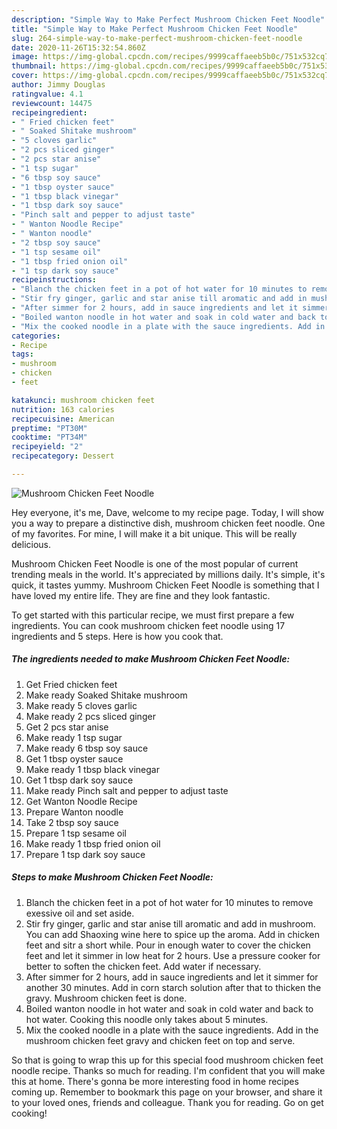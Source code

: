```yaml
---
description: "Simple Way to Make Perfect Mushroom Chicken Feet Noodle"
title: "Simple Way to Make Perfect Mushroom Chicken Feet Noodle"
slug: 264-simple-way-to-make-perfect-mushroom-chicken-feet-noodle
date: 2020-11-26T15:32:54.860Z
image: https://img-global.cpcdn.com/recipes/9999caffaeeb5b0c/751x532cq70/mushroom-chicken-feet-noodle-recipe-main-photo.jpg
thumbnail: https://img-global.cpcdn.com/recipes/9999caffaeeb5b0c/751x532cq70/mushroom-chicken-feet-noodle-recipe-main-photo.jpg
cover: https://img-global.cpcdn.com/recipes/9999caffaeeb5b0c/751x532cq70/mushroom-chicken-feet-noodle-recipe-main-photo.jpg
author: Jimmy Douglas
ratingvalue: 4.1
reviewcount: 14475
recipeingredient:
- " Fried chicken feet"
- " Soaked Shitake mushroom"
- "5 cloves garlic"
- "2 pcs sliced ginger"
- "2 pcs star anise"
- "1 tsp sugar"
- "6 tbsp soy sauce"
- "1 tbsp oyster sauce"
- "1 tbsp black vinegar"
- "1 tbsp dark soy sauce"
- "Pinch salt and pepper to adjust taste"
- " Wanton Noodle Recipe"
- " Wanton noodle"
- "2 tbsp soy sauce"
- "1 tsp sesame oil"
- "1 tbsp fried onion oil"
- "1 tsp dark soy sauce"
recipeinstructions:
- "Blanch the chicken feet in a pot of hot water for 10 minutes to remove exessive oil and set aside."
- "Stir fry ginger, garlic and star anise till aromatic and add in mushroom. You can add Shaoxing wine here to spice up the aroma. Add in chicken feet and sitr a short while. Pour in enough water to cover the chicken feet and let it simmer in low heat for 2 hours. Use a pressure cooker for better to soften the chicken feet. Add water if necessary."
- "After simmer for 2 hours, add in sauce ingredients and let it simmer for another 30 minutes. Add in corn starch solution after that to thicken the gravy. Mushroom chicken feet is done."
- "Boiled wanton noodle in hot water and soak in cold water and back to hot water. Cooking this noodle only takes about 5 minutes."
- "Mix the cooked noodle in a plate with the sauce ingredients. Add in the mushroom chicken feet gravy and chicken feet on top and serve."
categories:
- Recipe
tags:
- mushroom
- chicken
- feet

katakunci: mushroom chicken feet 
nutrition: 163 calories
recipecuisine: American
preptime: "PT30M"
cooktime: "PT34M"
recipeyield: "2"
recipecategory: Dessert

---
```



![Mushroom Chicken Feet Noodle](https://img-global.cpcdn.com/recipes/9999caffaeeb5b0c/751x532cq70/mushroom-chicken-feet-noodle-recipe-main-photo.jpg)

Hey everyone, it's me, Dave, welcome to my recipe page. Today, I will show you a way to prepare a distinctive dish, mushroom chicken feet noodle. One of my favorites. For mine, I will make it a bit unique. This will be really delicious.

Mushroom Chicken Feet Noodle is one of the most popular of current trending meals in the world. It's appreciated by millions daily. It's simple, it's quick, it tastes yummy. Mushroom Chicken Feet Noodle is something that I have loved my entire life. They are fine and they look fantastic.




To get started with this particular recipe, we must first prepare a few ingredients. You can cook mushroom chicken feet noodle using 17 ingredients and 5 steps. Here is how you cook that.

<!--inarticleads1-->

##### The ingredients needed to make Mushroom Chicken Feet Noodle:

1. Get  Fried chicken feet
1. Make ready  Soaked Shitake mushroom
1. Make ready 5 cloves garlic
1. Make ready 2 pcs sliced ginger
1. Get 2 pcs star anise
1. Make ready 1 tsp sugar
1. Make ready 6 tbsp soy sauce
1. Get 1 tbsp oyster sauce
1. Make ready 1 tbsp black vinegar
1. Get 1 tbsp dark soy sauce
1. Make ready Pinch salt and pepper to adjust taste
1. Get  Wanton Noodle Recipe
1. Prepare  Wanton noodle
1. Take 2 tbsp soy sauce
1. Prepare 1 tsp sesame oil
1. Make ready 1 tbsp fried onion oil
1. Prepare 1 tsp dark soy sauce




<!--inarticleads2-->

##### Steps to make Mushroom Chicken Feet Noodle:

1. Blanch the chicken feet in a pot of hot water for 10 minutes to remove exessive oil and set aside.
1. Stir fry ginger, garlic and star anise till aromatic and add in mushroom. You can add Shaoxing wine here to spice up the aroma. Add in chicken feet and sitr a short while. Pour in enough water to cover the chicken feet and let it simmer in low heat for 2 hours. Use a pressure cooker for better to soften the chicken feet. Add water if necessary.
1. After simmer for 2 hours, add in sauce ingredients and let it simmer for another 30 minutes. Add in corn starch solution after that to thicken the gravy. Mushroom chicken feet is done.
1. Boiled wanton noodle in hot water and soak in cold water and back to hot water. Cooking this noodle only takes about 5 minutes.
1. Mix the cooked noodle in a plate with the sauce ingredients. Add in the mushroom chicken feet gravy and chicken feet on top and serve.




So that is going to wrap this up for this special food mushroom chicken feet noodle recipe. Thanks so much for reading. I'm confident that you will make this at home. There's gonna be more interesting food in home recipes coming up. Remember to bookmark this page on your browser, and share it to your loved ones, friends and colleague. Thank you for reading. Go on get cooking!
